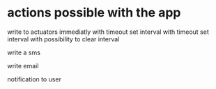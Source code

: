 # actions possible with the app

write to actuators
  immediatly
  with timeout
  set interval with timeout
  set interval with possibility to clear interval


write a sms

write email

notification to user
